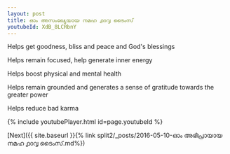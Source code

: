 ```yaml
---
layout: post
title: ഓം അസംഖ്യേയായ നമഹ ൧൦൮ ടൈംസ്
youtubeId: XdB_8LCRbnY
---
```

 
 
Helps get goodness, bliss and peace and God's blessings
 
Helps remain focused, help generate inner energy 
 
Helps boost physical and mental health 
 
Helps remain grounded and generates a sense of gratitude towards the greater power 
 
Helps reduce bad karma
 
 
 
 


{% include youtubePlayer.html id=page.youtubeId %}
 
[Next]({{ site.baseurl }}{% link  split2/_posts/2016-05-10-ഓം അഭിപ്രായായ നമഹ ൧൦൮ ടൈംസ്.md%})
 
